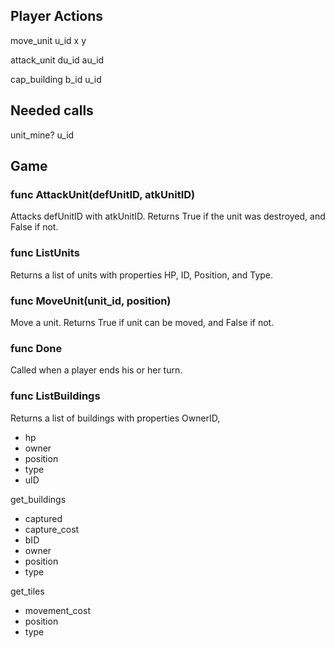 ## Player Actions

move_unit u_id x y

attack_unit du_id au_id

cap_building b_id u_id

## Needed calls

unit_mine? u_id

## Game

### func AttackUnit(defUnitID, atkUnitID)
Attacks defUnitID with atkUnitID. Returns True if the unit was destroyed, and False if not.

### func ListUnits
Returns a list of units with properties HP, ID, Position, and Type.

### func MoveUnit(unit_id, position)
Move a unit. Returns True if unit can be moved, and False if not.

### func Done
Called when a player ends his or her turn.

### func ListBuildings
Returns a list of buildings with properties OwnerID, 

- hp
- owner
- position
- type
- uID

get_buildings
- captured
- capture_cost
- bID
- owner
- position
- type

get_tiles
- movement_cost
- position
- type

